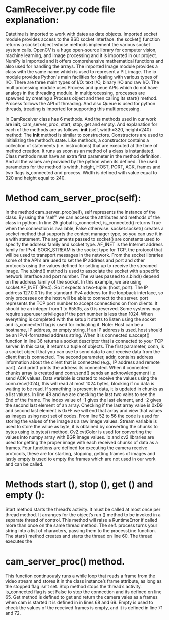# CamReceiver.py code file explanation:
Datetime is imported to work with dates as date objects. Imported socket module provides
access to the BSD socket interface. the socket() function returns a socket object whose
methods implement the various socket system calls. OpenCV is a huge open-source library
for computer vision, machine learning, and image processing and it is imported in our
project. NumPy is imported and it offers comprehensive mathematical functions and also
used for handling the arrays. The imported Image module provides a class with the same
name which is used to represent a PIL image. The io module provides Python&#39;s main facilities
for dealing with various types of I/O. There are three main types of I/O: text I/O, binary I/O
and raw I/O. The multiprocessing module uses Process and queue APIs which do not have
analogs in the threading module. In multiprocessing, processes are spawned by creating a
Process object and then calling its start() method. Process follows the API of threading. And
also Queue is used for python threads, treading is imported for supporting this
multiprocessing.

In CamReceiver class has 6 methods. And the methods used in our work are __init__,
cam_server_proc, start, stop, get and empty. And explanation for each of the methods are as
follows.
__init__ (self, width=320, height=240) method:
The __init__ method is similar to constructors. Constructors are used to initializing the
method’s state. Like methods, a constructor contains a collection of statements (i.e.
instructions) that are executed at the time of method creation. It runs as soon as an method of a
class is instantiated. Class methods must have an extra first parameter in the method
definition. And all the values are provided by the python when its defined. The used
parameters for the method is width, height, HOST, PORT, ACK, frames and two flags
is_connected and process. Width is defined with value equal to 320 and height equal to 240.

# Method cam_server_proc(self):
In the method cam_server_proc(self), self represents the instance of the class. By using the
“self” we can access the attributes and methods of the class in python. In line 25 global
is_connected, is_connected() returns True when the connection is available, False otherwise.
socket.socket() creates a socket method that supports the context manager type, so you can use
it in a with statement. The arguments passed to socket() are constants used to specify the
address family and socket type. AF_INET is the Internet address family for IPv4.
SOCK_STREAM is the socket type for TCP, the protocol that will be used to transport
messages in the network. From the socket libraries some of the API’s are used to set the IP
address and port and other protocols using the values defined for setting up to receive the
streamed image. The s.bind() method is used to associate the socket with a specific network
interface and port number. The values passed to s.bind() depend on the address family of the
socket. In this example, we are using socket.AF_INET (IPv4). So it expects a two-tuple:
(host, port). The IP address 127.0.0.1 is the standard IPv4 address for the loopback interface,
so only processes on the host will be able to connect to the server. port represents the TCP
port number to accept connections on from clients. It should be an integer from 1 to 65535, as
0 is reserved. Some systems may require superuser privileges if the port number is less than
1024. When everything is completed with the setup it starts to listen using the socket and
is_connected flag is used for indicating it.
Note: Host can be a hostname, IP address, or empty string. If an IP address is used, host
should be an IPv4-formatted address string.
When it is connected s.accept() function in line 36 returns a socket descriptor that is
connected to your TCP server. In this case, it returns a tuple of objects. The first parameter,
conn, is a socket object that you can use to send data to and receive data from the client that
is connected. The second parameter, addr, contains address information about the client that
is connected (e.g., IP address and remote part). And printf prints the address its connected.
When it connected chunks array is created and conn.send() sends an acknowledgement i.e
send ACK values. Data variable is created to receive the values using the conn.recv(1024),
this will read at most 1024 bytes, blocking if no data is waiting to be read. If something is
present in data, it is updated in chunks as a list values. In line 49 and we are checking the last
two vales to see the End of the frame. The index value of -1 gives the last element, and -2
gives the second last element of an array. Checking if the last array value is 0xD9 and second
last element is 0xFF we will end that array and view that values as images using next set of
codes.
From line 52 to 56 the code is used for storing the values of the image as a raw image values.
Stream variable is used to store the value as byte, it is obtained by converting the chunks to
bytes using io.bytes() method. Cv2.cvtColor is used for converting the values into numpy
array with BGR image values. Io and cv2 libraries are used for getting the proper image with
each received chunks of data as a frames. Four functions are defined for executing the camera
receive protocols, these are for starting, stopping, getting frames of images and lastly empty
is used to empty the frames which are not used in our work and can be called.
# Methods start (), stop (), get () and empty ():
Start method starts the thread’s activity. It must be called at most once per thread method. It
arranges for the object’s run () method to be invoked in a separate thread of control. This
method will raise a RuntimeError if called more than once on the same thread method. The
self. process turns your string into a list of characters, passing them to the processLine
function. The start() method creates and starts the thread on line 60. The thread executes the
# cam_server_proc() method.
This function continuously runs a while loop that reads a frame from the video stream and
stores it in the class instance’s frame attribute, as long as the stopped flag isn’t set.
Stop method stops the thread’s activity. is_connected flag is set False to stop the connection
and its defined on line 65. Get method is defined to get and return the camera vales as a frames
when cam is started it is defined in in lines 68 and 69. Empty is used to check the values of
the received frames is empty, and it is defined in line 71 and 72.

